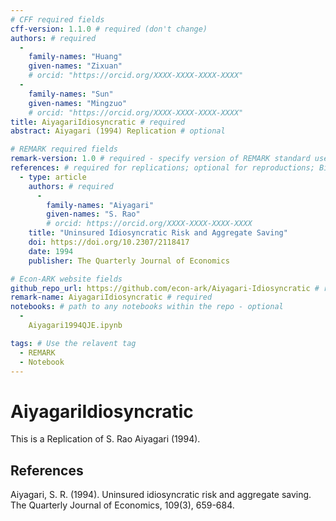 ```yaml
---
# CFF required fields
cff-version: 1.1.0 # required (don't change)
authors: # required
  -
    family-names: "Huang"
    given-names: "Zixuan" 
    # orcid: "https://orcid.org/XXXX-XXXX-XXXX-XXXX" 
  -
    family-names: "Sun"
    given-names: "Mingzuo" 
    # orcid: "https://orcid.org/XXXX-XXXX-XXXX-XXXX" 
title: AiyagariIdiosyncratic # required
abstract: Aiyagari (1994) Replication # optional

# REMARK required fields
remark-version: 1.0 # required - specify version of REMARK standard used
references: # required for replications; optional for reproductions; BibTex data from original paper
  - type: article
    authors: # required
      -
        family-names: "Aiyagari"
        given-names: "S. Rao"
        # orcid: https://orcid.org/XXXX-XXXX-XXXX-XXXX
    title: "Uninsured Idiosyncratic Risk and Aggregate Saving"
    doi: https://doi.org/10.2307/2118417
    date: 1994
    publisher: The Quarterly Journal of Economics

# Econ-ARK website fields
github_repo_url: https://github.com/econ-ark/Aiyagari-Idiosyncratic # required 	
remark-name: AiyagariIdiosyncratic # required 
notebooks: # path to any notebooks within the repo - optional
  - 
    Aiyagari1994QJE.ipynb

tags: # Use the relavent tag
  - REMARK
  - Notebook
---
```




# AiyagariIdiosyncratic

This is a Replication of S. Rao Aiyagari (1994).


## References

Aiyagari, S. R. (1994). Uninsured idiosyncratic risk and aggregate saving. The Quarterly Journal of Economics, 109(3), 659-684.
